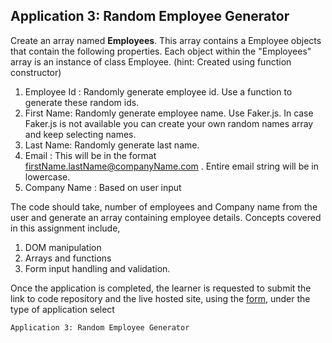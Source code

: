 ## Application 3: Random Employee Generator

Create an array named **Employees**. This array contains a Employee objects that
contain the following properties. Each object within the "Employees" array is an
instance of class Employee. (hint: Created using function constructor)

1. Employee Id : Randomly generate employee id. Use a function to generate these
   random ids.
2. First Name: Randomly generate employee name. Use Faker.js. In case Faker.js
   is not available you can create your own random names array and keep
   selecting names.
3. Last Name: Randomly generate last name.
4. Email : This will be in the format firstName.lastName@companyName.com .
   Entire email string will be in lowercase.
5. Company Name : Based on user input

The code should take, number of employees and Company name from the user and
generate an array containing employee details. Concepts covered in this
assignment include,

1. DOM manipulation
2. Arrays and functions
3. Form input handling and validation.

Once the application is completed, the learner is requested to submit the link
to code repository and the live hosted site, using the
[form](https://forms.gle/YcowC8wRTAnbeB8Z6), under the type of application
select

`Application 3: Random Employee Generator`
